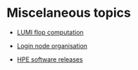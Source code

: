 # Miscelaneous topics

-   [LUMI flop computation](99_01_Flops.md)

-   [Login node organisation](99_02_LoginNodes)

-   [HPE software releases](99_03_SystemEnvironments.md)
